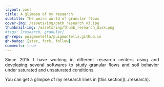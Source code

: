 ```yaml
---
layout: post
title: A glimpse of my research
subtitle: The weird world of granular flows
cover-img: /assets/img/path_research_v3.jpg
thumbnail-img: /assets/img/thumb_research_disk.png
#tags: [research, granular]
gh-repo: puigmontella/puigmontella.github.io
gh-badge: [star, fork, follow]
comments: true
---
```

<p align="justify">   Since 2015 I have working in different research centers using and developing several softwares to study granular flows and soil behavior under saturated and unsaturated conditions. </p>  You can get a glimpse of my research lines in [this section](../research).

